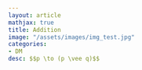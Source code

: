 ```yaml
---
layout: article
mathjax: true
title: Addition
image: "/assets/images/img_test.jpg"
categories:
- DM
desc: $$p \to (p \vee q)$$
































































































































































































































































































































































 
imagealt: 
---
```


$$p \to (p \vee q)$$
































































































































































































































































































































































